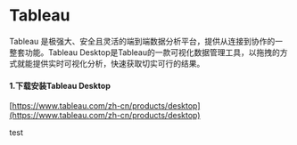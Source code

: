 # Tableau
Tableau 是极强大、安全且灵活的端到端数据分析平台，提供从连接到协作的一整套功能。Tableau Desktop是Tableau的一款可视化数据管理工具，以拖拽的方式就能提供实时可视化分析，快速获取切实可行的结果。
<a name="YSq87"></a>
#### 1.下载安装Tableau Desktop
[https://www.tableau.com/zh-cn/products/desktop](https://www.tableau.com/zh-cn/products/desktop)
<a name="KDS99"></a>

test
